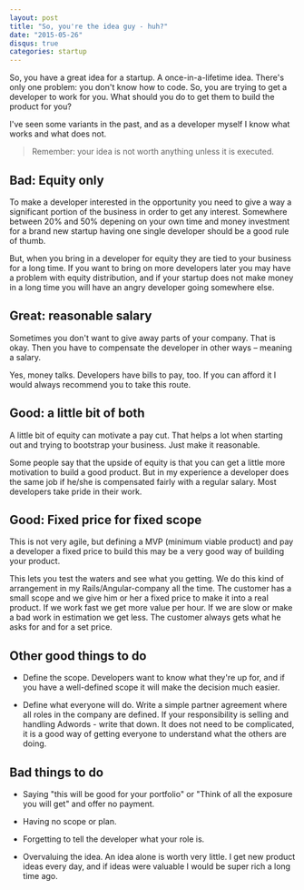```yaml
---
layout: post
title: "So, you're the idea guy - huh?"
date: "2015-05-26"
disqus: true
categories: startup
---
```


So, you have a great idea for a startup. A once-in-a-lifetime idea. There's only one
problem: you don't know how to code. So, you are trying to get a developer to work for
you. What should you do to get them to build the product for you?

I've seen some variants in the past, and as a developer myself I know what works
and what does not. 

> Remember: your idea is not worth anything unless it is executed.


## Bad: Equity only

To make a developer interested in the opportunity you need to give a way a
significant portion of the business in order to get any interest. Somewhere
between 20% and 50% depening on your own time and money investment for a brand
new startup having one single developer should be a good rule of thumb.

But, when you bring in a developer for equity they are tied to your business
for a long time. If you want to bring on more developers later you may have
a problem with equity distribution, and if your startup does not make money
in a long time you will have an angry developer going somewhere else. 


## Great: reasonable salary

Sometimes you don't want to give away parts of your company. That is okay.
Then you have to compensate the developer in other ways – meaning a salary.

Yes, money talks. Developers have bills to pay, too. If you can afford it
I would always recommend you to take this route. 

## Good: a little bit of both

A little bit of equity can motivate a pay cut. That helps a lot when starting
out and trying to bootstrap your business. Just make it reasonable.

Some people say that the upside of equity is that you can get a little more motivation to build
a good product. But in my experience a developer does the same job if he/she is 
compensated fairly with a regular salary. Most developers take pride in their work.

## Good: Fixed price for fixed scope

This is not very agile, but defining a MVP (minimum viable product) and pay a developer
a fixed price to build this may be a very good way of building your product.

This lets you test the waters and see what you getting. We do this kind of arrangement
in my Rails/Angular-company all the time. The customer has a small scope and we give
him or her a fixed price to make it into a real product. If we work fast we get more value per hour.
If we are slow or make a bad work in estimation we get less. The customer always gets what he asks for and for a set price.


## Other good things to do

  * Define the scope. Developers want to know what they're up for, and if you have a well-defined scope it will make the decision much easier.

  * Define what everyone will do. Write a simple partner agreement where all roles in the company are defined. If your responsibility is selling and handling Adwords - write that down. It does not need to be complicated, it is a good way of getting everyone to understand what the others are doing.

## Bad things to do

 * Saying "this will be good for your portfolio" or "Think of all the exposure you will get" and offer no payment.
 
 * Having no scope or plan.

 * Forgetting to tell the developer what your role is. 

 * Overvaluing the idea. An idea alone is worth very little. I get new product ideas every day, and if ideas were valuable I would be super rich a long time ago. 



